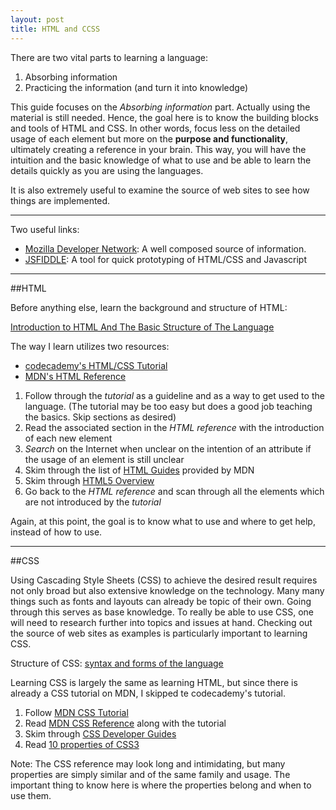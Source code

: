 ```yaml
---
layout: post
title: HTML and CCSS
---
```


There are two vital parts to learning a language:

1. Absorbing information
2. Practicing the information (and turn it into knowledge)

This guide focuses on the _Absorbing information_ part. Actually using the material is still needed. Hence, the goal here is to know the building blocks and tools of HTML and CSS. In other words, focus less on the detailed usage of each element but more on the __purpose and functionality__, ultimately creating a reference in your brain. This way, you will have the intuition and the basic knowledge of what to use and be able to learn the details quickly as you are using the languages.

It is also extremely useful to examine the source of web sites to see how things are implemented.

------

Two useful links:

* [Mozilla Developer Network](https://developer.mozilla.org): A well composed source of information.
* [JSFIDDLE](http://jsfiddle.net/): A tool for quick prototyping of HTML/CSS and Javascript

------

##HTML

Before anything else, learn the background and structure of HTML:

[Introduction to HTML And The Basic Structure of The Language](https://developer.mozilla.org/en-US/docs/Web/Guide/HTML/Introduction)

The way I learn utilizes two resources:

* [codecademy's HTML/CSS Tutorial](http://www.codecademy.com/tracks/web)
* [MDN's HTML Reference](https://developer.mozilla.org/en-US/docs/Web/HTML/Element)

1. Follow through the _tutorial_ as a guideline and as a way to get used to the language. (The tutorial may be too easy but does a good job teaching the basics. Skip sections as desired)
2. Read the associated section in the _HTML reference_ with the introduction of each new element
3. _Search_ on the Internet when unclear on the intention of an attribute if the usage of an element is still unclear
4. Skim through the list of [HTML Guides](https://developer.mozilla.org/en-US/docs/Web/Guide/HTML) provided by MDN
5. Skim through [HTML5 Overview](https://developer.mozilla.org/en-US/docs/Web/Guide/HTML/HTML5)
6. Go back to the _HTML reference_ and scan through all the elements which are not introduced by the _tutorial_

Again, at this point, the goal is to know what to use and where to get help, instead of how to use.

------

##CSS

Using Cascading Style Sheets (CSS) to achieve the desired result requires not only broad but also extensive knowledge on the technology. Many many things such as fonts and layouts can already be topic of their own. Going through this serves as base knowledge. To really be able to use CSS, one will need to research further into topics and issues at hand. Checking out the source of web sites as examples is particularly important to learning CSS.

Structure of CSS:
[syntax and forms of the language](https://developer.mozilla.org/en-US/docs/Web/CSS/Syntax)

Learning CSS is largely the same as learning HTML, but since there is already a CSS tutorial on MDN, I skipped te codecademy's tutorial.

1. Follow [MDN CSS Tutorial](https://developer.mozilla.org/en-US/docs/Web/Guide/CSS/Getting_started)
2. Read [MDN CSS Reference](https://developer.mozilla.org/en-US/docs/Web/CSS/Reference) along with the tutorial
3. Skim through [CSS Developer Guides](https://developer.mozilla.org/en-US/docs/Web/Guide/CSS)
4. Read [10 properties of CSS3](http://code.tutsplus.com/tutorials/10-css3-properties-you-need-to-be-familiar-with--net-16417)

Note: The CSS reference may look long and intimidating, but many properties are simply similar and of the same family and usage. The important thing to know here is where the properties belong and when to use them.